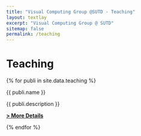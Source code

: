 ```yaml
---
title: "Visual Computing Group @SUTD - Teaching"
layout: textlay
excerpt: "Visual Computing Group @ SUTD"
sitemap: false
permalink: /teaching
---
```


# Teaching

{% for publi in site.data.teaching %}
<div class="row">
<div class="col-sm-12 clearfix">
 <div class="well">
  <pubtit>{{ publi.name }}</pubtit>
  <p>{{ publi.description }}</p>
  <p><strong><a href="{{ publi.link. }}">> More Details</a></strong></p>
 </div>
</div>
</div>
{% endfor %}

  